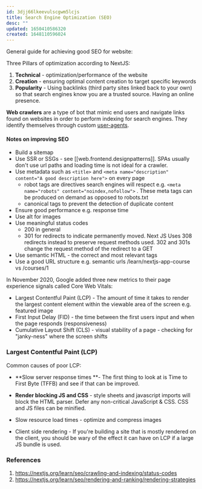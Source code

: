 ```yaml
---
id: 3djj66lkeevulscgwm5lcjs
title: Search Engine Optimization (SEO)
desc: ""
updated: 1650410586320
created: 1648110596024
---
```


General guide for achieving good SEO for website:

Three Pillars of optimization according to NextJS:
1. **Technical** - optimization/performance of the website
2. **Creation** - ensuring optimal content creation to target specific keywords
3. **Popularity** - Using backlinks (third party sites linked back to your own) so that search engines know you are a trusted source. Having an online presence. 


**Web crawlers** are a type of bot that mimic end users and navigate links found on websites in order to perform indexing for search engines. They identify themselves through custom [user-agents](https://developers.google.com/search/docs/advanced/crawling/overview-google-crawlers). 


#### Notes on improving SEO
- Build a sitemap
- Use SSR or SSGs - see [[web.frontend.designpatterns]]. SPAs usually don't use url paths and loading time is not ideal for a crawler.
- Use metadata such as `<title>` and `<meta name="description" content="A good description here">` on every page
  -  robot tags are directives search engines will respect e.g. `<meta name="robots" content="noindex,nofollow">` . These meta tags can be produced on demand as opposed to robots.txt
  - canonical tags to prevent the detection of duplicate content
- Ensure good performance e.g. response time
- Use alt for images
- Use meaningful status codes
   - 200 in general
   - 301 for redirects to indicate permanently moved. Next JS Uses 308 redirects instead to preserve request methods used. 302 and 301s change the request method of the redirect to a GET
- Use semantic HTML - the correct and most relevant tags
- Use a good URL structure e.g. semantic urls /learn/nextjs-app-course vs /courses/1

In November 2020, Google added three new metrics to their page experience signals called Core Web Vitals:

- Largest Contentful Paint (LCP) - The amount of time it takes to render the largest content element within the viewable area of the screen e.g. featured image
- First Input Delay (FID) - the time between the first users input and when the page responds (responsiveness)
- Cumulative Layout Shift (CLS) - visual stability of a page - checking for "janky-ness" where the screen shifts

### Largest Contentful Paint (LCP)

Common causes of poor LCP:

- **Slow server response times **- The first thing to look at is Time to First Byte (TFFB) and see if that can be improved.

- **Render blocking JS and CSS** - style sheets and javascript imports will block the HTML parser. Defer any non-critical JavaScript & CSS. CSS and JS files can be minified.

- Slow resource load times - optimize and compress images

- Client side rendering - If you're building a site that is mostly rendered on the client, you should be wary of the effect it can have on LCP if a large JS bundle is used.

### References

1. https://nextjs.org/learn/seo/crawling-and-indexing/status-codes
2. https://nextjs.org/learn/seo/rendering-and-ranking/rendering-strategies